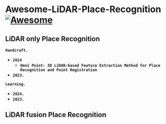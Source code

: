 # Awesome-LiDAR-Place-Recognition [![Awesome](https://awesome.re/badge.svg)](https://awesome.re)

## LiDAR only Place Recognition
__`Handcraft.`__
- __`2024`__
  - __`Omni Point: 3D LiDAR-based Feature Extraction Method for Place Recognition and Point Registration`__
- __`2023.`__

__`Learning.`__
- __`2024.`__
- __`2023.`__
  
## LiDAR fusion Place Recognition

